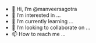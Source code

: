 - 👋 Hi, I’m @manveersagotra
- 👀 I’m interested in ...
- 🌱 I’m currently learning ...
- 💞️ I’m looking to collaborate on ...
- 📫 How to reach me ...

<!---
manveersagotra/manveersagotra is a ✨ special ✨ repository because its `README.md` (this file) appears on your GitHub profile.
You can click the Preview link to take a look at your changes.
--->
